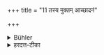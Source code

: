+++
title = "11 तस्य मुक्तम् आच्छादनं"

+++

<details><summary>Bühler</summary>

11. It is ordained that he shall wear clothes thrown away (by others as useless).
</details>

<details><summary>हरदत्त-टीका</summary>

## सूत्रम्
तस्य मुक्तमाच्छादनं विहितम् ॥ ११ ॥  
### टिप्पनी
यत् परैर्मुक्तं परित्यक्तमयोग्यतया, तत् तस्य विहितमाच्छादनं, तद्वास आच्छादयेत् । निर्णिज्येति गौतमः ॥ ११ ॥
</details>
